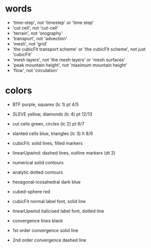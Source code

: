 # words

- 'time-step', not 'timestep' or 'time step'
- 'cut cell', not 'cut-cell'
- 'terrain', not 'orography'
- 'transport', not 'advection'
- 'mesh', not 'grid'
- 'the cubicFit transport scheme' or 'the cubicFit scheme', not just 'cubicFit'
- 'mesh layers', not 'the mesh layers' or 'mesh surfaces'
- 'peak mountain height', not 'maximum mountain height'
- 'flow', not 'circulation'

# colors

- BTF purple, squares (lc 1) pt 4/5
- SLEVE yellow, diamonds (lc 4) pt 12/13
- cut cells green, circles (lc 2) pt 6/7
- slanted cells blue, triangles (lc 3) lt 8/9
- cubicFit: solid lines, filled markers
- linearUpwind: dashed lines, outline markers (dt 2)

- numerical solid contours
- analytic dotted contours

- hexagonal-icosahedral dark blue
- cubed-sphere red

- cubicFit normal label font, solid line
- linearUpwind italicised label font, dotted line
- convergence lines black
- 1st order convergence solid line
- 2nd order convergence dashed line
